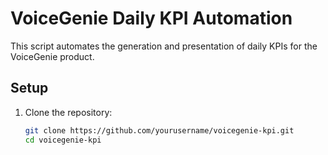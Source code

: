 # VoiceGenie Daily KPI Automation

This script automates the generation and presentation of daily KPIs for the VoiceGenie product.

## Setup
1. Clone the repository:
   ```bash
   git clone https://github.com/yourusername/voicegenie-kpi.git
   cd voicegenie-kpi